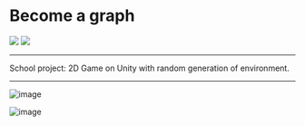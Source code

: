 # Become a graph
<img src="https://img.shields.io/badge/unity-%23000000.svg?style=for-the-badge&logo=unity&logoColor=white"> <img src="https://img.shields.io/badge/c%23-%23239120.svg?style=for-the-badge&logo=csharp&logoColor=white">

***
School project: 2D Game on Unity with random generation of environment. 
***

![image](https://github.com/ITOMIK/Become-a-graph/assets/49075130/da1cc7f2-5ca6-4c3e-bd7c-b7c4c2554ab7)

![image](https://github.com/ITOMIK/Become-a-graph/assets/49075130/98e37501-5ef8-44a9-94e5-8916a5082f1d)
